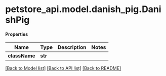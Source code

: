 # petstore_api.model.danish_pig.DanishPig

#### Properties
Name | Type | Description | Notes
------------ | ------------- | ------------- | -------------
**className** | **str** |  | 

[[Back to Model list]](../../README.md#documentation-for-models) [[Back to API list]](../../README.md#documentation-for-api-endpoints) [[Back to README]](../../README.md)

